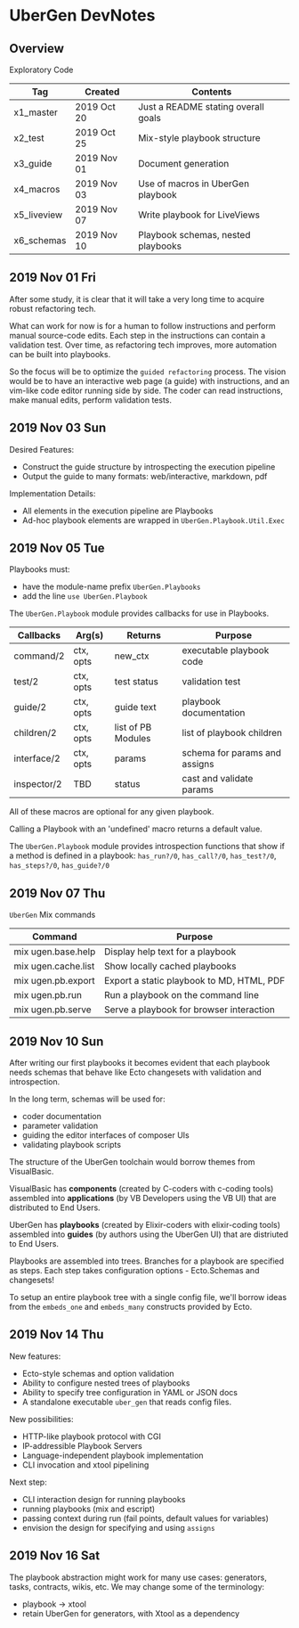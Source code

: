 # UberGen DevNotes

## Overview

Exploratory Code  

| Tag         | Created     | Contents                            |
|-------------|-------------|-------------------------------------|
| x1_master   | 2019 Oct 20 | Just a README stating overall goals |
| x2_test     | 2019 Oct 25 | Mix-style playbook structure        |
| x3_guide    | 2019 Nov 01 | Document generation                 |
| x4_macros   | 2019 Nov 03 | Use of macros in UberGen playbook   |
| x5_liveview | 2019 Nov 07 | Write playbook for LiveViews        |
| x6_schemas  | 2019 Nov 10 | Playbook schemas, nested playbooks  |

## 2019 Nov 01 Fri

After some study, it is clear that it will take a very long time to acquire
robust refactoring tech.

What can work for now is for a human to follow instructions and perform manual
source-code edits.  Each step in the instructions can contain a validation
test.  Over time, as refactoring tech improves, more automation can be built
into playbooks.

So the focus will be to optimize the `guided refactoring` process.  The vision
would be to have an interactive web page (a guide) with instructions, and an
vim-like code editor running side by side.  The coder can read instructions,
make manual edits, perform validation tests. 

## 2019 Nov 03 Sun

Desired Features:

- Construct the guide structure by introspecting the execution pipeline
- Output the guide to many formats: web/interactive, markdown, pdf

Implementation Details:

- All elements in the execution pipeline are Playbooks
- Ad-hoc playbook elements are wrapped in `UberGen.Playbook.Util.Exec`

## 2019 Nov 05 Tue

Playbooks must:
- have the module-name prefix `UberGen.Playbooks`
- add the line `use UberGen.Playbook`

The `UberGen.Playbook` module provides callbacks for use in Playbooks.

| Callbacks   | Arg(s)    | Returns            | Purpose                       |
|-------------|-----------|--------------------|-------------------------------|
| command/2   | ctx, opts | new_ctx            | executable playbook code      |
| test/2      | ctx, opts | test status        | validation test               |
| guide/2     | ctx, opts | guide text         | playbook documentation        |
| children/2  | ctx, opts | list of PB Modules | list of playbook children     |
| interface/2 | ctx, opts | params             | schema for params and assigns |
| inspector/2 | TBD       | status             | cast and validate params      |

All of these macros are optional for any given playbook.

Calling a Playbook with an 'undefined' macro returns a default value.

The `UberGen.Playbook` module provides introspection functions that show if a
method is defined in a playbook: `has_run?/0`, `has_call?/0`, `has_test?/0`,
`has_steps?/0`, `has_guide?/0`

## 2019 Nov 07 Thu

`UberGen` Mix commands

| Command             | Purpose                                   |
|---------------------|-------------------------------------------|
| mix ugen.base.help  | Display help text for a playbook          |
| mix ugen.cache.list | Show locally cached playbooks             |
| mix ugen.pb.export  | Export a static playbook to MD, HTML, PDF |
| mix ugen.pb.run     | Run a playbook on the command line        |
| mix ugen.pb.serve   | Serve a playbook for browser interaction  |

## 2019 Nov 10 Sun

After writing our first playbooks it becomes evident that each playbook needs
schemas that behave like Ecto changesets with validation and introspection.

In the long term, schemas will be used for:
- coder documentation
- parameter validation
- guiding the editor interfaces of composer UIs
- validating playbook scripts

The structure of the UberGen toolchain would borrow themes from VisualBasic.

VisualBasic has **components** (created by C-coders with c-coding tools)
assembled into **applications** (by VB Developers using the VB UI) that are
distributed to End Users.

UberGen has **playbooks** (created by Elixir-coders with elixir-coding tools)
assembled into **guides** (by authors using the UberGen UI) that are distriuted
to End Users.

Playbooks are assembled into trees.  Branches for a playbook are specified as
steps.  Each step takes configuration options - Ecto.Schemas and changesets!

To setup an entire playbook tree with a single config file, we'll borrow ideas
from the `embeds_one` and `embeds_many` constructs provided by Ecto.

## 2019 Nov 14 Thu

New features:
- Ecto-style schemas and option validation
- Ability to configure nested trees of playbooks
- Ability to specify tree configuration in YAML or JSON docs
- A standalone executable `uber_gen` that reads config files.

New possibilities:
- HTTP-like playbook protocol with CGI 
- IP-addressible Playbook Servers
- Language-independent playbook implementation
- CLI invocation and xtool pipelining

Next step:
- CLI interaction design for running playbooks
- running playbooks (mix and escript)
- passing context during run (fail points, default values for variables)
- envision the design for specifying and using `assigns`

## 2019 Nov 16 Sat

The playbook abstraction might work for many use cases: generators, tasks,
contracts, wikis, etc.  We may change some of the terminology:
- playbook -> xtool
- retain UberGen for generators, with Xtool as a dependency

